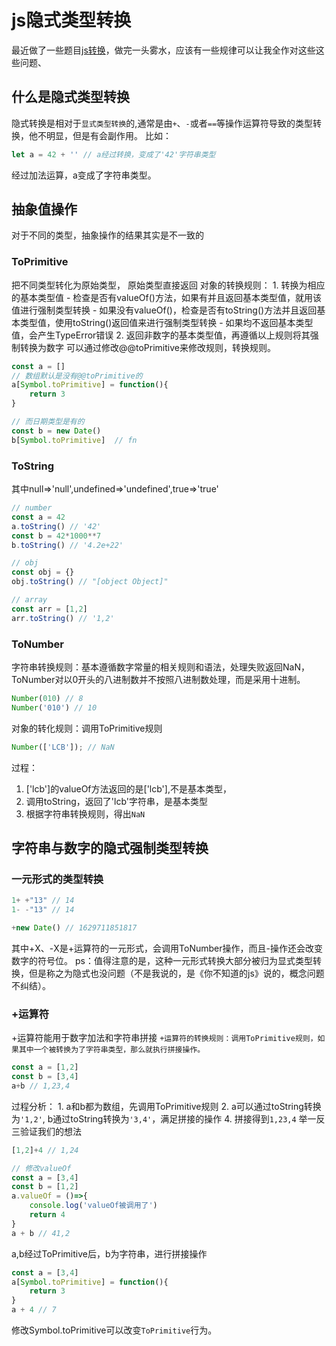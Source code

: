 # js隐式类型转换
最近做了一些题目[js转换](https://www.eveningwater.com/my-web-projects/react/5/)，做完一头雾水，应该有一些规律可以让我全作对这些这些问题、

## 什么是隐式类型转换
隐式转换是相对于`显式类型转换`的,通常是由`+`、`-`或者`==`等操作运算符导致的类型转换，他不明显，但是有会副作用。
比如：
```js
let a = 42 + '' // a经过转换，变成了'42'字符串类型
```
经过加法运算，a变成了字符串类型。

## 抽象值操作
对于不同的类型，抽象操作的结果其实是不一致的
### ToPrimitive
把不同类型转化为原始类型，
原始类型直接返回
对象的转换规则：
    1. 转换为相应的基本类型值
        - 检查是否有valueOf()方法，如果有并且返回基本类型值，就用该值进行强制类型转换
        - 如果没有valueOf()，检查是否有toString()方法并且返回基本类型值，使用toString()返回值来进行强制类型转换
        - 如果均不返回基本类型值，会产生TypeError错误
    2. 返回非数字的基本类型值，再遵循以上规则将其强制转换为数字
可以通过修改@@toPrimitive来修改规则，转换规则。
```js
const a = []
// 数组默认是没有@@toPrimitive的
a[Symbol.toPrimitive] = function(){
    return 3
}

// 而日期类型是有的
const b = new Date()
b[Symbol.toPrimitive]  // fn
```
### ToString
其中null=>'null',undefined=>'undefined',true=>'true'
```js
// number
const a = 42
a.toString() // '42'
const b = 42*1000**7
b.toString() // '4.2e+22'

// obj
const obj = {}
obj.toString() // "[object Object]"

// array
const arr = [1,2]
arr.toString() // '1,2'
```

### ToNumber
字符串转换规则：基本遵循数字常量的相关规则和语法，处理失败返回NaN，ToNumber对以0开头的八进制数并不按照八进制数处理，而是采用十进制。
```js
Number(010) // 8
Number('010') // 10
```
对象的转化规则：调用ToPrimitive规则
```js
Number(['LCB']); // NaN
```
过程：
 1. ['lcb']的valueOf方法返回的是['lcb'],不是基本类型，
 2. 调用toString，返回了'lcb'字符串，是基本类型
 3. 根据字符串转换规则，得出`NaN`



## 字符串与数字的隐式强制类型转换
### 一元形式的类型转换
```js
1+ +"13" // 14
1- -"13" // 14

+new Date() // 1629711851817
```
其中+X、-X是+运算符的一元形式，会调用ToNumber操作，而且-操作还会改变数字的符号位。
ps：值得注意的是，这种一元形式转换大部分被归为显式类型转换，但是称之为隐式也没问题（不是我说的，是《你不知道的js》说的，概念问题不纠结）。

### +运算符
+运算符能用于数字加法和字符串拼接
`+运算符的转换规则：调用ToPrimitive规则，如果其中一个被转换为了字符串类型，那么就执行拼接操作。`
```js
const a = [1,2]
const b = [3,4]
a+b // 1,23,4
```
过程分析：
    1. a和b都为数组，先调用ToPrimitive规则
    2. a可以通过toString转换为`'1,2'`, b通过toString转换为`'3,4'`，满足拼接的操作
    4. 拼接得到`1,23,4`
举一反三验证我们的想法
```js
[1,2]+4 // 1,24

// 修改valueOf
const a = [3,4]
const b = [1,2]
a.valueOf = ()=>{
    console.log('valueOf被调用了')
    return 4
}
a + b // 41,2
```
a,b经过ToPrimitive后，b为字符串，进行拼接操作
```js
const a = [3,4]
a[Symbol.toPrimitive] = function(){
    return 3
}
a + 4 // 7
```
修改Symbol.toPrimitive可以改变`ToPrimitive`行为。





